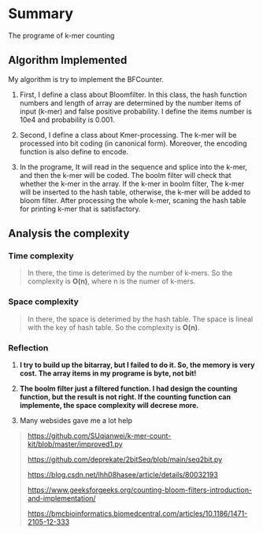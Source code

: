 # Summary

The programe of k-mer counting

## Algorithm Implemented

My algorithm is try to implement the BFCounter. 

1. First, I define a class about Bloomfilter. In this class, the hash function numbers and length of array are determined by the number items of input (k-mer) and false positive probability. I define the items number is 10e4 and probability is 0.001.

2. Second, I define a class about Kmer-processing. The k-mer will be processed into bit coding (in canonical form). Moreover, the encoding function is also define to encode.

3. In the programe, It will read in the sequence and splice into the k-mer, and then the k-mer will be coded. The boolm filter will check that whether the k-mer in the array. If the k-mer in boolm filter, The k-mer will be inserted to the hash table, otherwise, the k-mer will be added to bloom filter. After processing the whole k-mer, scaning the hash table for printing k-mer that is satisfactory.

## Analysis the complexity

### Time complexity

> In there, the time is deterimed by the number of k-mers. So the complexity is __O(n)__, where n is the numer of k-mers.

### Space complexity

> In there, the space is deterimed by the hash table. The space is lineal with the key of hash table. So the complexity is __O(n)__.

### Reflection

1. __I try to build up the bitarray, but I failed to do it. So, the memory is very cost. The array items in my programe is byte, not bit!__

2. __The boolm filter just a filtered function. I had design the counting function, but the result is not right. If the counting function can implemente, the space complexity will decrese more.__

3. Many websides gave me a lot help
   
>  <https://github.com/SUqianwei/k-mer-count-kit/blob/master/improved1.py>
> 
>  <https://github.com/deprekate/2bitSeq/blob/main/seq2bit.py>
> 
>  <https://blog.csdn.net/lhh08hasee/article/details/80032193>
> 
>  <https://www.geeksforgeeks.org/counting-bloom-filters-introduction-and-implementation/>
> 
>  <https://bmcbioinformatics.biomedcentral.com/articles/10.1186/1471-2105-12-333>
